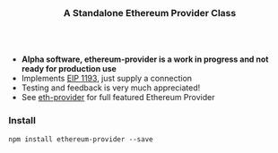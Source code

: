 <br>
<h3 align="center">A Standalone Ethereum Provider Class</h3>
<br>
<br>

* **Alpha software, ethereum-provider is a work in progress and not ready for production use**
* Implements [EIP 1193](https://github.com/ethereum/EIPs/blob/master/EIPS/eip-1193.md), just supply a connection
* Testing and feedback is very much appreciated!
* See [eth-provider](https://github.com/floating/eth-povier) for full featured Ethereum Provider

### Install
```
npm install ethereum-provider --save
```
